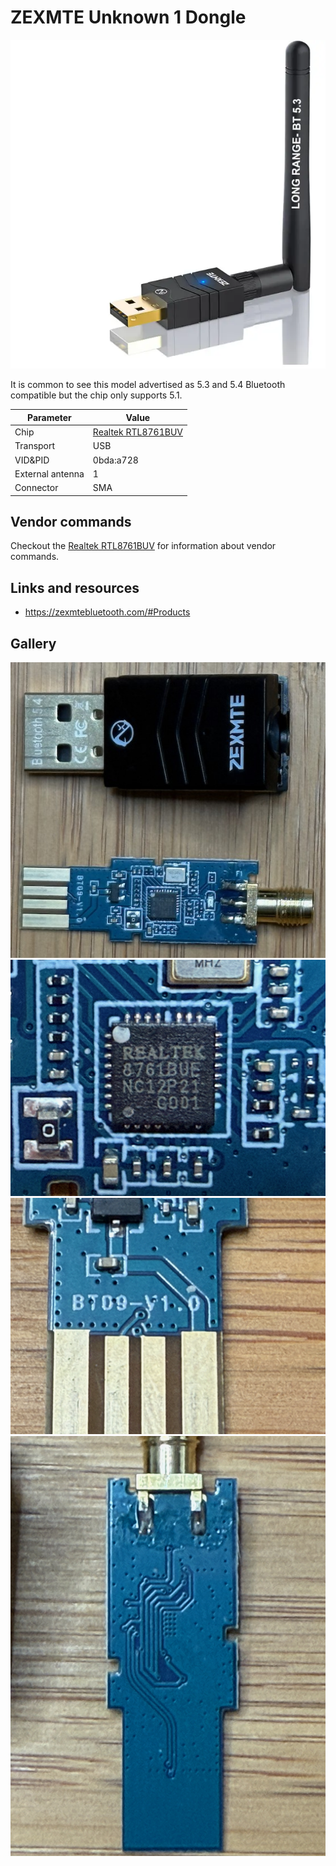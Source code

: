# ZEXMTE Unknown 1 Dongle

![ZEXMTE Unknown](ZEXMTE_Unk1.webp)

It is common to see this model advertised as 5.3 and 5.4 Bluetooth compatible but the chip only supports 5.1.

| Parameter        | Value                                               |
| ---------------- | --------------------------------------------------- |
| Chip             | [Realtek RTL8761BUV](../Chip/Realtek_RTL8761BUV.md) |
| Transport        | USB                                                 |
| VID&PID          | 0bda:a728                                           |
| External antenna | 1                                                   |
| Connector        | SMA                                                 |

## Vendor commands

Checkout the [Realtek RTL8761BUV](../Chip/Realtek_RTL8761BUV.md) for information about vendor commands.

## Links and resources

- <https://zexmtebluetooth.com/#Products>

## Gallery

![ZEXMTE Unknown](ZEXMTE_Unk1_Teardown1.jpeg)
![ZEXMTE Unknown](ZEXMTE_Unk1_Teardown2.jpeg)
![ZEXMTE Unknown](ZEXMTE_Unk1_Teardown3.jpeg)
![ZEXMTE Unknown](ZEXMTE_Unk1_Teardown4.jpeg)
